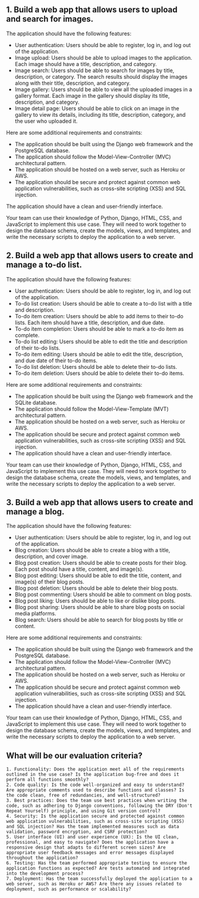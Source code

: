 ## 1. Build a web app that allows users to upload and search for images. 

The application should have the following features:

- User authentication: Users should be able to register, log in, and log out of the application.
- Image upload: Users should be able to upload images to the application. Each image should have a title, description, and category.
- Image search: Users should be able to search for images by title, description, or category. The search results should display the images along with their title, description, and category.
- Image gallery: Users should be able to view all the uploaded images in a gallery format. Each image in the gallery should display its title, description, and category.
- Image detail page: Users should be able to click on an image in the gallery to view its details, including its title, description, category, and the user who uploaded it.

Here are some additional requirements and constraints:

- The application should be built using the Django web framework and the PostgreSQL database.
- The application should follow the Model-View-Controller (MVC) architectural pattern.
- The application should be hosted on a web server, such as Heroku or AWS.
- The application should be secure and protect against common web application vulnerabilities, such as cross-site scripting (XSS) and SQL injection.

The application should have a clean and user-friendly interface.

Your team can use their knowledge of Python, Django, HTML, CSS, and JavaScript to implement this use case. 
They will need to work together to design the database schema, create the models, views, and templates, and write the necessary scripts to deploy the application to a web server.

## 2. Build a web app that allows users to create and manage a to-do list. 

The application should have the following features:

- User authentication: Users should be able to register, log in, and log out of the application.
- To-do list creation: Users should be able to create a to-do list with a title and description.
- To-do item creation: Users should be able to add items to their to-do lists. Each item should have a title, description, and due date.
- To-do item completion: Users should be able to mark a to-do item as complete.
- To-do list editing: Users should be able to edit the title and description of their to-do lists.
- To-do item editing: Users should be able to edit the title, description, and due date of their to-do items.
- To-do list deletion: Users should be able to delete their to-do lists.
- To-do item deletion: Users should be able to delete their to-do items.

Here are some additional requirements and constraints:

- The application should be built using the Django web framework and the SQLite database.
- The application should follow the Model-View-Template (MVT) architectural pattern.
- The application should be hosted on a web server, such as Heroku or AWS.
- The application should be secure and protect against common web application vulnerabilities, such as cross-site scripting (XSS) and SQL injection.
- The application should have a clean and user-friendly interface.

Your team can use their knowledge of Python, Django, HTML, CSS, and JavaScript to implement this use case. 
They will need to work together to design the database schema, create the models, views, and templates, and write the necessary scripts to deploy the application to a web server.

## 3. Build a web app that allows users to create and manage a blog. 

The application should have the following features:

- User authentication: Users should be able to register, log in, and log out of the application.
- Blog creation: Users should be able to create a blog with a title, description, and cover image.
- Blog post creation: Users should be able to create posts for their blog. Each post should have a title, content, and image(s).
- Blog post editing: Users should be able to edit the title, content, and image(s) of their blog posts.
- Blog post deletion: Users should be able to delete their blog posts.
- Blog post commenting: Users should be able to comment on blog posts.
- Blog post liking: Users should be able to like or dislike blog posts.
- Blog post sharing: Users should be able to share blog posts on social media platforms.
- Blog search: Users should be able to search for blog posts by title or content.

Here are some additional requirements and constraints:

- The application should be built using the Django web framework and the PostgreSQL database.
- The application should follow the Model-View-Controller (MVC) architectural pattern.
- The application should be hosted on a web server, such as Heroku or AWS.
- The application should be secure and protect against common web application vulnerabilities, such as cross-site scripting (XSS) and SQL injection.
- The application should have a clean and user-friendly interface.

Your team can use their knowledge of Python, Django, HTML, CSS, and JavaScript to implement this use case. 
They will need to work together to design the database schema, create the models, views, and templates, and write the necessary scripts to deploy the application to a web server.

## What will be our evaluation criteria?

```
1. Functionality: Does the application meet all of the requirements outlined in the use case? Is the application bug-free and does it perform all functions smoothly?
2. Code quality: Is the code well-organized and easy to understand? Are appropriate comments used to describe functions and classes? Is the code clean, free of redundancies, and well-structured?
3. Best practices: Does the team use best practices when writing the code, such as adhering to Django conventions, following the DRY (Don't Repeat Yourself) principle, and using Git version control?
4. Security: Is the application secure and protected against common web application vulnerabilities, such as cross-site scripting (XSS) and SQL injection? Has the team implemented measures such as data validation, password encryption, and CSRF protection?
5. User interface (UI) and user experience (UX): Is the UI clean, professional, and easy to navigate? Does the application have a responsive design that adapts to different screen sizes? Are appropriate user feedback messages and error messages displayed throughout the application?
6. Testing: Has the team performed appropriate testing to ensure the application functions as expected? Are tests automated and integrated into the development process?
7. Deployment: Has the team successfully deployed the application to a web server, such as Heroku or AWS? Are there any issues related to deployment, such as performance or scalability?
```
